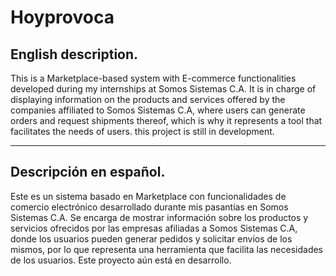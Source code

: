 # Hoyprovoca

## English description.

This is a Marketplace-based system with E-commerce functionalities developed during my internships at Somos Sistemas C.A. It is in charge of displaying information on the products and services offered by the companies affiliated to Somos Sistemas C.A, where users can generate orders and request shipments thereof, which is why it represents a tool that facilitates the needs of users. 
this project is still in development.

___

## Descripción en español.

Este es un sistema basado en Marketplace con funcionalidades de comercio electrónico desarrollado durante mis pasantías en Somos Sistemas C.A. Se encarga de mostrar información sobre los productos y servicios ofrecidos por las empresas afiliadas a Somos Sistemas C.A, donde los usuarios pueden generar pedidos y solicitar envíos de los mismos, por lo que representa una herramienta que facilita las necesidades de los usuarios. Este proyecto aún está en desarrollo.



